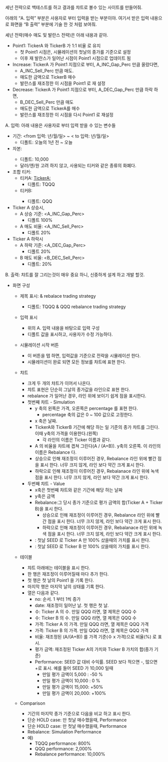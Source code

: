
셰넌 전략으로 백테스트를 하고 결과를 챠트로 볼수 있는 사이트를 만들어줘.

아래의 “A. 입력” 부분은 사용자로 부터 입력을 받는 부분이야. 여기서 받은 입력 내용으로 화면을 
“B 출력” 부분에 기술 한 것 처럼 보여줘.

셰넌 전략(매수 매도 및 발란스 전략)은 아래 내용과 같아.
- Point1: TickerA 와 TickerB 가 1:1 비율 로 유지
    - 첫 Point1 시점은, 시뮬레이션의 첫날의 종가를 기준으로 설정
    - 이후 재 발란스가 일어난 시점이 Point1 시점으로 업데이트 됨
- Increase: TickerA 가 Point1 지점으로 부터, A_INC_Gap_Perc 만큼 올랐다면, 
    - A_INC_Sell_Perc 만큼 매도. 
    - 매도한 금액으로 TickerB 매수
    - 발란스를 재조정한 이 시점을 Point1 로 재 설정
- Decrease: TickerA 가 Point1 지점으로 부터, A_DEC_Gap_Perc 만큼 하락 하면, 
    - B_DEC_Sell_Perc 만큼 매도 
    - 매도한 금액으로 TickerA를 매수
    - 발란스를 재조정한 이 시점을 다시 Point1 로 재설정

A. 입력: 아래 내용은 사용자로 부터 입력 받을 수 있는 변수들
- 기간: <from 입력: 년/월/일> ~ < to 입력: 년/월/일>
    - 디폴트: 오늘의 1년 전 ~ 오늘
- 자본: <SEED>
    - 디폴트: 10,000
    - 달러/엔/원 고려 하지 않고, 사용되는 티커와 같은 종류의 화폐다.
- 조합 티커:
    - 티커A: <TickerA:>
        - 디폴트: TQQQ
    - 티커B: <TickerB>
        - 디폴트: QQQ
- Ticker A 상승시, 
    - A 상승 기준: <A_INC_Gap_Perc>
        - 디폴트 100%
    - A 매도 비율: <A_INC_Sell_Perc>
        - 디폴트 20%
- Ticker A 하락시
    - A 하락 기준: <A_DEC_Gap_Perc>
        - 디폴트 20%
    - B 매도 비율: <B_DEC_Sell_Perc>
        - 디폴트: 20%

B. 출력: 챠트를 잘 그리는것이 매우 중요 하니, 신중하게 설계 하고 개발 할것.
- 화면 구성
    - 제목 표시: <TickerA> & <TickerB> rebalace trading strategy
        - 디폴트: TQQQ & QQQ rebalance trading strategy
    - 입력 표시
        - 위의 A. 입력 내용을 바탕으로 입력 구성
        - 디폴트 값을 표시하고, 사용자가 수정 가능하다.
    - 시뮬레이션 시작 버튼
        - 이 버튼을 탭 하면, 입력값을 기준으로 전략을 시뮬레이션 한다.
        - 시뮬레이션이 완료 되면 모든 정보를 챠트에 표현 한다.

    - 챠트
        - 크게 두 개의 챠트가 이어서 나온다.
        - 챠트 표현은 단순히 그날의 종가값을 라인으로 표현 한다.
        - rebalance 가 일어난 경우, 라인 위에 보이기 쉽게 점을 표시한다.
        - 첫번째 챠트 -  Simulation 
            - y 축의 왼쪽은 가격, 오른쪽은 percentage 를 표현 한다.
                - percentage 축의 값은 0 ~ 100 값으로 고정한다.
            - x 축은 날짜.
            - TickerA와 TickerB 기간에 해당 하는 일 기준의 종가 챠트를 그린다. 이때 y축의 가격을 이용한다.(왼쪽)
                - 각 라인의 이름은 Ticker 이름과 같다.
            - A 의 비율을 챠트에 겹쳐 그린다(A / (A+B)). y축의 오른쪽. 이 라인의 이름은 Rebalance 다.
            - 상승으로 인해 재조정이 이루어진 경우, Rebalance 라인 위에 빨간 점을 표시 한다. 너무 크지 않게, 라인 보다 약간 크게 표시 한다.
            - 하락으로 인해 재조정이 이루어진 경우, Rebalanace 라인 위에 녹색 점을 표시 한다. 너무 크지 않게, 라인 보다 약간 크게 표시 한다.
        - 두번째 챠트 -  Value
            - x축은 첫번째 챠트와 같은 기간에 해당 하는 날짜
            - y축은 금액
            - Rebalance:그 당시 종가 기준으로 평가 금액의 합(Ticker A + Ticker B)을 표시 한다.
              - 상승으로 인해 재조정이 이루어진 경우, Rebalance 라인 위에 빨간 점을 표시 한다. 너무 크지 않게, 라인 보다 약간 크게 표시 한다.
              - 하락으로 인해 재조정이 이루어진 경우, Rebalanace 라인 위에 녹색 점을 표시 한다. 너무 크지 않게, 라인 보다 약간 크게 표시 한다.
            - <Ticker A>: 첫날 SEED 로 Ticker A 만 100% 샀을때의 가치를 표시 한다.
            - <Ticker B>: 첫날 SEED 로 Ticker B 만 100% 샀을때의 가치를 표시 한다.
    - 테이블
        - 챠트 아래에는 테이블을 표시 한다.
        - 한 행은 재조정이 이루어질때 마다 추가 한다. 
        - 첫 행은 첫 날의 Point1 을 기록 한다.
        - 마지막 행은 마지막 날의 상태를 기록 한다.
        - 열은 다음과 같다.
            - no: 순서. 1 부터 1씩 증가
            - date: 재조정이 일어난 날. 첫 행은 첫 날.
            - <Ticker A> 수: Ticker A 의 수. 만일 QQQ 라면, 열 제목은 QQQ 수
            - <Ticker B> 수: Ticker B 의 수. 만일 QQQ 라면, 열 제목은 QQQ 수
            - <Ticker A> 가격: Ticker A 의 가격. 만일 QQQ 라면, 열 제목은 QQQ 가격
            - <Ticker B> 가격: Ticker B 의 가격. 만일 QQQ 라면, 열 제목은 QQQ 가격
            - <Ticker A> 비율: 재조정된 (A/(A+B)) 를 가격 기준(수 x 가격)으로 비율(%)  로 표시. 
            - 평가 금액: 재조정된 Ticker A의 가치와 Ticker B 가치의 합(종가 기준)
            - Performance: SEED 값 대비 수익률. SEED 보다 적으면 -, 많으면 +로 표시. 예를 들어 SEED 가 10,000 일때
                - 만일 평가 금액이 5,000 : -50 %
                - 만일 평가 금액이 10,000 : 0 %
                - 만일 평가 금액이 15,000: +50%
                - 만일 평가 금액이 20,000: +100%
    - Comparison
       - 기간의 마지막 종가 기준으로 다음을 비교 하고 표시 한다.
       - <Ticker A> 단순 HOLD case: <Ticker A> 만 첫날 매수했을때, Performance 
       - <Ticker B> 단순 HOLD case: <Ticker B> 만 첫날 매수했을때, Performance
       - Rebalance: Simulation Performance
       - 예)
          - TQQQ performance: 800%
          - QQQ performance: 2,000%
          - Rebalance performance: 10,000%
